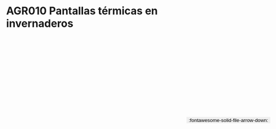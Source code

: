 
# AGR010  Pantallas térmicas en invernaderos

<a href='../AGR010  Pantallas térmicas en invernaderos.pdf' download>
<button class='md-button -primary' 
id='download-btn' style="position: fixed; top: 10%; right: 20px; 
        transform: translateY(-50%); z-index: 1000;  border: none; ">
:fontawesome-solid-file-arrow-down: 
</button>
</a>

<div 
    id='../AGR010  Pantallas térmicas en invernaderos.pdf' 
    data-pdf-url='../AGR010  Pantallas térmicas en invernaderos.pdf'
    style=' width: 100%; height: auto;overflow: auto;'>
</div>

